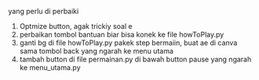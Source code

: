 yang perlu di perbaiki 
1. Optmize button, agak trickiy soal e
2. perbaikan tombol bantuan biar bisa konek ke file howToPlay.py
3. ganti bg di file howToPlay.py pakek step bermaiin, buat ae di canva sama tombol back yang ngarah ke menu utama
4. tambah button di file permainan.py di bawah button pause yang ngarah ke menu_utama.py
